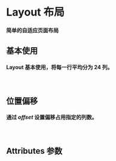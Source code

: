 <script setup>
import demo1 from './demo1.vue'
import demo2 from './demo2.vue'
import Attributes from './Attributes.vue'
import preview from '@/components/preview.vue'
</script>

# Layout 布局

#### 简单的自适应页面布局

## 基本使用

#### Layout 基本使用，将每一行平均分为 24 列。

<br/>

<demo1/>
<preview compName="layout" demoName="demo1"/>

## 位置偏移

#### 通过 _offset_ 设置偏移占用指定的列数。

<br/>
<demo2/>
<preview compName="layout" demoName="demo2"/>

## Attributes 参数

<Attributes/>
<br/>
